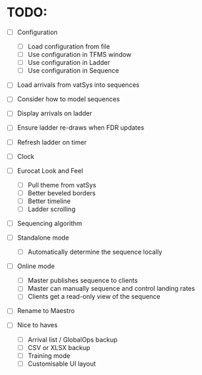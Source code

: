# TODO:

- [ ] Configuration
    - [ ] Load configuration from file
    - [ ] Use configuration in TFMS window
    - [ ] Use configuration in Ladder
    - [ ] Use configuration in Sequence

- [ ] Load arrivals from vatSys into sequences
- [ ] Consider how to model sequences
- [ ] Display arrivals on ladder
- [ ] Ensure ladder re-draws when FDR updates
- [ ] Refresh ladder on timer
- [ ] Clock

- [ ] Eurocat Look and Feel
    - [ ] Pull theme from vatSys
    - [ ] Better beveled borders
    - [ ] Better timeline
    - [ ] Ladder scrolling

- [ ] Sequencing algorithm
- [ ] Standalone mode
    - [ ] Automatically determine the sequence locally
- [ ] Online mode
    - [ ] Master publishes sequence to clients
    - [ ] Master can manually sequence and control landing rates
    - [ ] Clients get a read-only view of the sequence

- [ ] Rename to Maestro

- [ ] Nice to haves
    - [ ] Arrival list / GlobalOps backup
    - [ ] CSV or XLSX backup
    - [ ] Training mode
    - [ ] Customisable UI layout